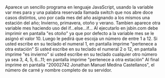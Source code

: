 Aparece un sencillo programa en lenguaje JavaScript, usando la variable var mes para  y una palabra reservada llamada switch que nos abre doce casos distintos, uno por cada mes del año asignando a los mismos una  estación del año; Invierno, primavera, otoño y verano.
Tambien aparece otra variable mes haciendo uso del if...else...if...
Al ejecutarlo en jsbin.com debe imprimir en pantalla "es otoño" ya que por defecto a la variable mes se le asignó el valor 10.
Luego le pedirá que escoja un número de entre 1 a 12. 
Si usted escribe en su teclado el numeral 1, en pantalla imprime "pertenece a otra estación"
Si usted escribe en su teclado el numeral 2 o 12, en pantalla imprime "es invierno"
si usted escribe en su teclado cualquier otro número ya sea 3, 4, 5, 6...11; en pantalla imprime "pertenece a otra estación"
Al final imprime en pantalla "20002742 Jonathan Manuel Medina Castellanos", el número de carné y nombre completo de su servidor.
